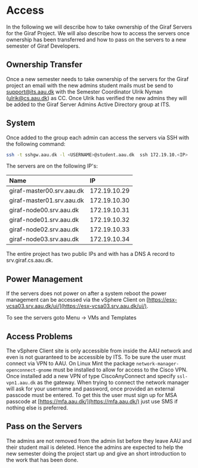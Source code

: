 # Access

In the following we will describe how to take ownership of the Giraf Servers for
the Giraf Project. We will also describe how to access the servers once ownership
has been transferred and how to pass on the servers to a new semester of Giraf Developers.

## Ownership Transfer

Once a new semester needs to take ownership of the servers for the Giraf project
an email with the new admins student mails must be send to [support@its.aau.dk](mailto:support@its.aau.dk)
with the Semester Coordinator Ulrik Nyman ([ulrik@cs.aau.dk](mailto:ulrik@cs.aau.dk))
as CC. Once Ulrik has verified the new admins they will be added to the Giraf Server
Admins Active Directory group at ITS.

## System

Once added to the group each admin can access the servers via SSH with the following
command:

```bash
ssh -t sshgw.aau.dk -l <USERNAME>@student.aau.dk  ssh 172.19.10.<IP>
```

The servers are on the following IP's:

|Name | IP |
|:----|:---|
| giraf-master00.srv.aau.dk | 172.19.10.29 |
| giraf-master01.srv.aau.dk | 172.19.10.30 |
| giraf-node00.srv.aau.dk   | 172.19.10.31 |
| giraf-node01.srv.aau.dk   | 172.19.10.32 |
| giraf-node02.srv.aau.dk   | 172.19.10.33 |
| giraf-node03.srv.aau.dk   | 172.19.10.34 |

The entire project has two public IPs and with has a DNS A record to srv.giraf.cs.aau.dk.

## Power Management

If the servers does not power on after a system reboot the power management can
be accessed via the vSphere Client on [https://esx-vcsa03.srv.aau.dk/ui/](https://esx-vcsa03.srv.aau.dk/ui/).

To see the servers goto Menu -> VMs and Templates

## Access Problems

The vSphere Client site is only accessible from inside the AAU network and even
is not guaranteed to be accessible by ITS. To be sure the user must connect via
VPN to AAU. On Linux Mint the package ``network-manager-openconnect-gnome`` must
be installed to allow for access to the Cisco VPN. Once installed add a new VPN
of type CiscoAnyConnect and specify ``ssl-vpn1.aau.dk`` as the gateway. When trying
to connect the network manager will ask for your username and password, once provided
an external passcode must be entered. To get this the user must sign up for MSA
passcode at [https://mfa.aau.dk/](https://mfa.aau.dk/) just use SMS if nothing else
is preferred.

## Pass on the Servers

The admins are not removed from the admin list before they leave AAU and their
student mail is deleted. Hence the admins are expected to help the new semester
doing the project start up and give an short introduction to the work that has been
done.

